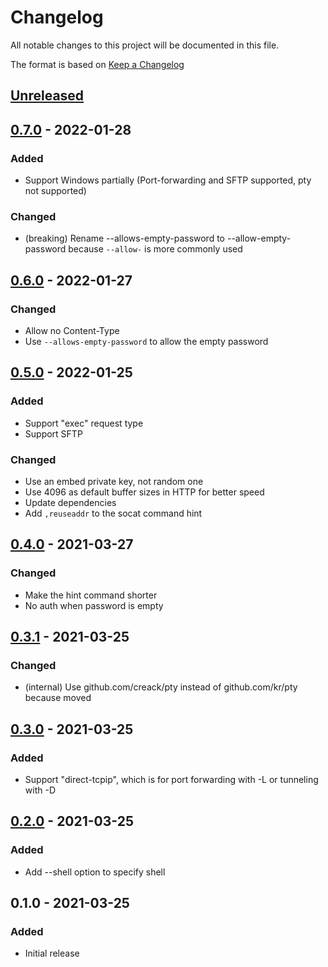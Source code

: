 # Changelog
All notable changes to this project will be documented in this file.

The format is based on [Keep a Changelog](http://keepachangelog.com/en/1.0.0/)

## [Unreleased]

## [0.7.0] - 2022-01-28
### Added
* Support Windows partially (Port-forwarding and SFTP supported, pty not supported)

### Changed
* (breaking) Rename --allows-empty-password to --allow-empty-password because `--allow-` is more commonly used

## [0.6.0] - 2022-01-27
### Changed
* Allow no Content-Type
* Use `--allows-empty-password` to allow the empty password

## [0.5.0] - 2022-01-25
### Added
* Support "exec" request type
* Support SFTP

### Changed
* Use an embed private key, not random one
* Use 4096 as default buffer sizes in HTTP for better speed
* Update dependencies
* Add `,reuseaddr` to the socat command	hint

## [0.4.0] - 2021-03-27
### Changed
* Make the hint command shorter
* No auth when password is empty

## [0.3.1] - 2021-03-25
### Changed
* (internal) Use github.com/creack/pty instead of github.com/kr/pty because moved

## [0.3.0] - 2021-03-25
### Added
* Support "direct-tcpip", which is for port forwarding with -L or tunneling with -D

## [0.2.0] - 2021-03-25
### Added
* Add --shell option to specify shell

## 0.1.0 - 2021-03-25
### Added
* Initial release

[Unreleased]: https://github.com/nwtgck/go-piping-sshd/compare/v0.7.0...HEAD
[0.7.0]: https://github.com/nwtgck/go-piping-sshd/compare/v0.6.0...0.7.0
[0.6.0]: https://github.com/nwtgck/go-piping-sshd/compare/v0.5.0...0.6.0
[0.5.0]: https://github.com/nwtgck/go-piping-sshd/compare/v0.4.0...0.5.0
[0.4.0]: https://github.com/nwtgck/go-piping-sshd/compare/v0.3.1...0.4.0
[0.3.1]: https://github.com/nwtgck/go-piping-sshd/compare/v0.3.0...0.3.1
[0.3.0]: https://github.com/nwtgck/go-piping-sshd/compare/v0.2.0...0.3.0
[0.2.0]: https://github.com/nwtgck/go-piping-sshd/compare/v0.1.0...0.2.0
